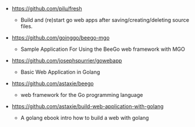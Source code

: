 - https://github.com/pilu/fresh
  - Build and (re)start go web apps after saving/creating/deleting source files.
  
- https://github.com/goinggo/beego-mgo
  - Sample Application For Using the BeeGo web framework with MGO
  
- https://github.com/josephspurrier/gowebapp
  - Basic Web Application in Golang
  
- https://github.com/astaxie/beego
  - web framework for the Go programming language
  
- https://github.com/astaxie/build-web-application-with-golang
  - A golang ebook intro how to build a web with golang 
